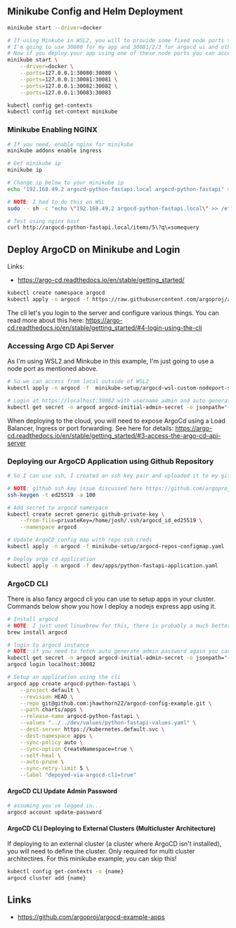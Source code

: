 ## Minikube Config and Helm Deployment
```bash
minikube start --driver=docker

# If using Minkube in WSL2, you will to provide some fixed node ports to access from local
# I'm going to use 30080 for my app and 30081/2/3 for argocd ui and other things!
# Now if you deploy your app using one of these node ports you can access from local :)
minikube start \
    --driver=docker \
    --ports=127.0.0.1:30080:30080 \
    --ports=127.0.0.1:30081:30081 \
    --ports=127.0.0.1:30082:30082 \
    --ports=127.0.0.1:30083:30083

kubectl config get-contexts
kubectl config set-context minikube
```



### Minikube Enabling NGINX
```bash
# If you need, enable nginx for minikube
minikube addons enable ingress

# Get minikube ip
minikube ip

# Change ip below to your minikube ip
echo "192.168.49.2 argocd-python-fastapi.local argocd-python-fastapi" >> /etc/hosts

# NOTE: I had to do this on WSL
sudo -- sh -c "echo \"192.168.49.2 argocd-python-fastapi.local\" >> /etc/hosts"

# Test using nginx host
curl http://argocd-python-fastapi.local/items/5\?q\=somequery
```


## Deploy ArgoCD on Minikube and Login

Links: 
- https://argo-cd.readthedocs.io/en/stable/getting_started/

```bash
kubectl create namespace argocd
kubectl apply -n argocd -f https://raw.githubusercontent.com/argoproj/argo-cd/stable/manifests/install.yaml
```

The cli let's you login to the server and configure various things. You can read more about this here: https://argo-cd.readthedocs.io/en/stable/getting_started/#4-login-using-the-cli



### Accessing Argo CD Api Server

As I'm using WSL2 and Minkube in this example, I'm just going to use a node port as mentioned above.
```bash
# So we can access from local outside of WSL2
kubectl apply -n argocd -f  minikube-setup/argocd-wsl-custom-nodeport-svc.yaml

# Login at https://localhost:30082 with username admin and auto generated secret which you can get running:
kubectl get secret -n argocd argocd-initial-admin-secret -o jsonpath="{.data.password}" | base64 -d; echo
```

When deploying to the cloud, you will need to expose ArgoCd using a Load Balancer, Ingress or port forwarding. See here for details: https://argo-cd.readthedocs.io/en/stable/getting_started/#3-access-the-argo-cd-api-server



### Deploying our ArgoCD Application using Github Repository

```bash
# So I can use ssh, I created an ssh key pair and uploaded it to my github account. I created a k8s secret so we can reference this in our argocd application manifest when defining repositories

# NOTE: github ssh key issue discussed here https://github.com/argoproj/argo-cd/issues/7600
ssh-keygen -t ed25519 -a 100

# Add secret to argocd namespace
kubectl create secret generic github-private-key \
    --from-file=privateKey=/home/josh/.ssh/argocd_id_ed25519 \
    --namespace argocd

# Update ArgoCD config map with repo ssh creds
kubectl apply -n argocd -f minikube-setup/argocd-repos-configmap.yaml

# Deploy argo cd application
kubectl apply -n argocd -f dev/apps/python-fastapi-application.yaml
```


### ArgoCD CLI
There is also fancy argocd cli you can use to setup apps in your cluster. Commands below show you how I deploy a nodejs express app using it.

```bash
# Install argocd
# NOTE: I just used linuxbrew for this, there is probably a much better way to install this on WSL2 Ubuntu, I was just being lazy!
brew install argocd

# login to argocd instance
# NOTE: if you need to fetch auto generate admin password again you can  run this
kubectl get secret -n argocd argocd-initial-admin-secret -o jsonpath="{.data.password}" | base64 -d; echo
argocd login localhost:30082

# Setup an application using the cli
argocd app create argocd-python-fastapi \
    --project default \
    --revision HEAD \
    --repo git@github.com:jhawthorn22/argocd-config-example.git \
    --path charts/apps \
    --release-name argocd-python-fastapi \
    --values "../../dev/values/python-fastapi-values.yaml" \
    --dest-server https://kubernetes.default.svc \
    --dest-namespace apps \
    --sync-policy auto \
    --sync-option CreateNamespace=true \
    --self-heal \
    --auto-prune \
    --sync-retry-limit 5 \
    --label "depoyed-via-argocd-cli=true"

```



#### ArgoCD CLI Update Admin Password
```bash
# assuming you've logged in...
argocd account update-password
```



#### ArgoCD CLI Deploying to External Clusters (Multicluster Architecture)
If deploying to an external cluster (a cluster where ArgoCD isn't installed), you will need to define the cluster. Only required for multi cluster architectires. For this minikube example, you can skip this!
```bash
kubectl config get-contexts -o {name}
argocd cluster add {name}
```



## Links
- https://github.com/argoproj/argocd-example-apps